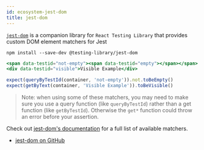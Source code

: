 ```yaml
---
id: ecosystem-jest-dom
title: jest-dom
---
```


[`jest-dom`][gh] is a companion library for `React Testing Library` that
provides custom DOM element matchers for Jest

```
npm install --save-dev @testing-library/jest-dom
```

```jsx
<span data-testid="not-empty"><span data-testid="empty"></span></span>
<div data-testid="visible">Visible Example</div>

expect(queryByTestId(container, 'not-empty')).not.toBeEmpty()
expect(getByText(container, 'Visible Example')).toBeVisible()
```

> Note: when using some of these matchers, you may need to make sure you use a
> query function (like `queryByTestId`) rather than a get function (like
> `getByTestId`). Otherwise the `get*` function could throw an error before your
> assertion.

Check out [jest-dom's documentation][gh] for a full list of available matchers.

- [jest-dom on GitHub][gh]

[gh]: https://github.com/testing-library/jest-dom
